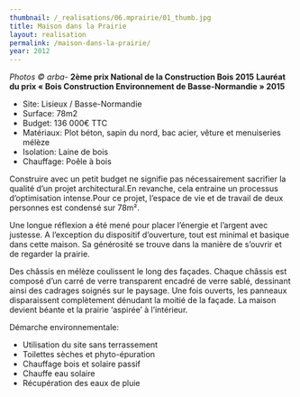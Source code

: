 ```yaml
---
thumbnail: /_realisations/06.mprairie/01_thumb.jpg
title: Maison dans la Prairie
layout: realisation
permalink: /maison-dans-la-prairie/
year: 2012
---
```


<i>Photos © arba-</i>
<B>2ème prix National de la Construction Bois 2015​</B>
<B>Lauréat du ​prix « Bois Construction Environnement de Basse-Normandie » 201​​​​​5​</B>

  * Site: Lisieux / Basse-Normandie
  * Surface: 78m2
  * Budget: 136 000€ TTC
  * Matériaux: Plot béton, sapin du nord, bac acier, vêture et menuiseries mélèze
  * Isolation: Laine de bois
  * Chauffage: Poêle à bois

Construire avec un petit budget ne signifie pas nécessairement sacrifier la qualité d’un projet architectural.En revanche, cela entraine un processus d’optimisation intense.Pour ce projet, l’espace de vie et de travail de deux personnes est condensé sur 78m².

Une longue réflexion a été mené pour placer l’énergie et l’argent avec justesse. A l’exception du dispositif d’ouverture, tout est minimal et basique dans cette maison. Sa générosité se trouve dans la manière de s’ouvrir et de regarder la prairie.

Des châssis en mélèze coulissent le long des façades. Chaque châssis est composé d’un carré de verre transparent encadré de verre sablé, dessinant ainsi des cadrages soignés sur le paysage.
Une fois ouverts, les panneaux disparaissent complètement dénudant la moitié de la façade. La maison devient béante et la prairie ‘aspirée’ à l’intérieur.

Démarche environnementale: 
  * Utilisation du site sans terrassement 
  * Toilettes sèches et phyto-épuration 
  * Chauffage bois et solaire passif 
  * Chauffe eau solaire 
  * Récupération des eaux de pluie